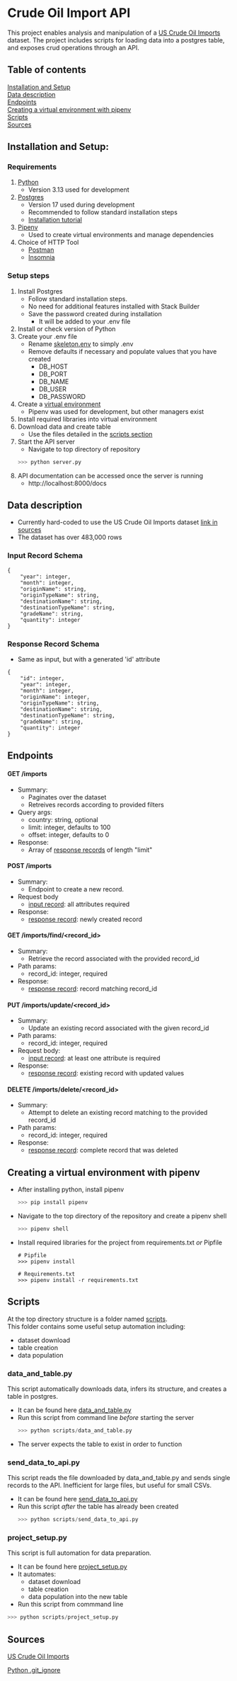 # Crude Oil Import API
This project enables analysis and manipulation of a [US Crude Oil Imports](https://www.kaggle.com/datasets/alistairking/u-s-crude-oil-imports) dataset.
The project includes scripts for loading data into a postgres table, and exposes crud operations through an API. 

## Table of contents
[Installation and Setup](#installation-and-setup)  
[Data description](#data-description)  
[Endpoints](#endpoints)  
[Creating a virtual environment with pipenv](#creating-a-virtual-environment-with-pipenv)  
[Scripts](#scripts)  
[Sources](#sources)  

## Installation and Setup:
### Requirements
1. [Python](https://www.python.org/downloads/)
    - Version 3.13 used for development
2. [Postgres](https://www.postgresql.org/download/)  
    - Version 17 used during development
    - Recommended to follow standard installation steps
    - [Installation tutorial](https://www.youtube.com/watch?v=GpqJzWCcQXY&t=568s)
3. [Pipenv](https://pipenv.pypa.io/en/latest/)
    - Used to create virtual environments and manage dependencies  
4. Choice of HTTP Tool
    - [Postman](https://www.postman.com/downloads/)
    - [Insomnia](https://insomnia.rest/download)

### Setup steps
1. Install Postgres  
    - Follow standard installation steps.  
    - No need for additional features installed with Stack Builder  
    - Save the password created during installation  
        - It will be added to your .env file  
2. Install or check version of Python  
3. Create your .env file
    - Rename [skeleton.env](skeleton.env) to simply .env
    - Remove defaults if necessary and populate values that you have created
        - DB_HOST
        - DB_PORT
        - DB_NAME
        - DB_USER
        - DB_PASSWORD
4. Create a [virtual environment](#creating-a-virtual-environment-with-pipenv)
    - Pipenv was used for development, but other managers exist
5. Install required libraries into virtual environment
6. Download data and create table
    - Use the files detailed in the [scripts section](#scripts)
6. Start the API server
    - Navigate to top directory of repository
    ```python
    >>> python server.py
    ```
7. API documentation can be accessed once the server is running
    - http://localhost:8000/docs

## Data description
- Currently hard-coded to use the US Crude Oil Imports dataset [link in sources](#sources)
- The dataset has over 483,000 rows

### Input Record Schema
```
{
    "year": integer,
    "month": integer,
    "originName": string,
    "originTypeName": string,
    "destinationName": string,
    "destinationTypeName": string,
    "gradeName": string,
    "quantity": integer
}
```

### Response Record Schema
- Same as input, but with a generated 'id' attribute
```
{
    "id": integer,
    "year": integer,
    "month": integer,
    "originName": integer,
    "originTypeName": string,
    "destinationName": string,
    "destinationTypeName": string,
    "gradeName": string,
    "quantity": integer
}
```

## Endpoints
#### GET /imports
- Summary:
    - Paginates over the dataset
    - Retreives records according to provided filters
- Query args:  
    - country: string, optional
    - limit: integer, defaults to 100
    - offset: integer, defaults to 0
- Response:
    - Array of [response records](#response-record-schema) of length "limit"

#### POST /imports
- Summary:
    - Endpoint to create a new record.  
- Request body
    - [input record](#input-record-schema): all attributes required
- Response:
    - [response record](#response-record-schema): newly created record

#### GET /imports/find/<record_id>
- Summary:
    - Retrieve the record associated with the provided record_id
- Path params:
    - record_id: integer, required
- Response:
    - [response record](#response-record-schema): record matching record_id

#### PUT /imports/update/<record_id>
- Summary:
    - Update an existing record associated with the given record_id
- Path params:
    - record_id: integer, required
- Request body:
    - [input record](#input-record-schema): at least one attribute is required
- Response: 
    - [response record](#response-record-schema): existing record with updated values

#### DELETE /imports/delete/<record_id>
- Summary: 
    - Attempt to delete an existing record matching to the provided record_id
- Path params:
    - record_id: integer, required
- Response:
    - [response record](#response-record-schema): complete record that was deleted


## Creating a virtual environment with pipenv
- After installing python, install pipenv
    ```python
    >>> pip install pipenv
    ```
- Navigate to the top directory of the repository and create a pipenv shell
    ```python
    >>> pipenv shell
    ```
- Install required libraries for the project from requirements.txt *or* Pipfile
    ```
    # Pipfile
    >>> pipenv install
    ```
    ```
    # Requirements.txt
    >>> pipenv install -r requirements.txt
    ```

## Scripts
At the top directory structure is a folder named [scripts](scripts).  
This folder contains some useful setup automation including:
- dataset download
- table creation
- data population

### data_and_table.py
This script automatically downloads data, infers its structure, and creates a table in postgres.
- It can be found here [data_and_table.py](scripts/data_and_table.py)
- Run this script from command line *before* starting the server
    ```python
    >>> python scripts/data_and_table.py
    ```
- The server expects the table to exist in order to function

### send_data_to_api.py
This script reads the file downloaded by data_and_table.py and sends single records to the API. Inefficient for large files, but useful for small CSVs.
- It can be found here [send_data_to_api.py](scripts/send_data_to_api.py)
- Run this script *after* the table has already been created
    ```python
    >>> python scripts/send_data_to_api.py
    ```

### project_setup.py
This script is full automation for data preparation.
- It can be found here [project_setup.py](scripts/project_setup.py)
- It automates:
    - dataset download
    - table creation
    - data population into the new table
- Run this script from commmand line
```python
>>> python scripts/project_setup.py
```


## Sources

[US Crude Oil Imports](https://www.kaggle.com/datasets/alistairking/u-s-crude-oil-imports)

[Python .git_ignore](https://github.com/github/gitignore/blob/main/Python.gitignore)
